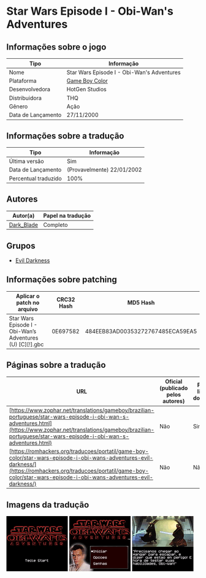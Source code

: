 # Star Wars Episode I - Obi-Wan's Adventures

## Informações sobre o jogo

| Tipo | Informação |
| ----------- | ----------- |
| Nome | Star Wars Episode I \- Obi\-Wan's Adventures |
| Plataforma | [Game Boy Color](../) |
| Desenvolvedora | HotGen Studios |
| Distribuidora | THQ |
| Gênero | Ação |
| Data de Lançamento | 27/11/2000 |

## Informações sobre a tradução

| Tipo | Informação |
| ----------- | ----------- |
| Última versão | Sim |
| Data de Lançamento | (Provavelmente) 22/01/2002 |
| Percentual traduzido | 100% |

## Autores

| Autor(a) | Papel na tradução |
| ----------- | ----------- |
| [Dark\_Blade](../../../autores/dark_blade/) | Completo |

## Grupos

* [Evil Darkness](../../../grupos/evil-darkness/)

## Informações sobre patching

| Aplicar o patch no arquivo | CRC32 Hash | MD5 Hash |
| ----------- | ----------- | ----------- |
| Star Wars Episode I \- Obi\-Wan’s Adventures \(U\) \[C\]\[\!\]\.gbc | 0E697582 | 484EEB83AD00353272767485ECA59EA5 |

## Páginas sobre a tradução

| URL | Oficial (publicado pelos autores) | Possuí link de download |
| ----------- | ----------- | ----------- |
| [https://www.zophar.net/translations/gameboy/brazilian-portuguese/star-wars-episode-i-obi-wan-s-adventures.html](https://www.zophar.net/translations/gameboy/brazilian-portuguese/star-wars-episode-i-obi-wan-s-adventures.html) | Não | Sim |
| [https://romhackers.org/traducoes/portatil/game-boy-color/star-wars-episode-i-obi-wans-adventures-evil-darkness/](https://romhackers.org/traducoes/portatil/game-boy-color/star-wars-episode-i-obi-wans-adventures-evil-darkness/) | Não | Não |

## Imagens da tradução

![Imagem de exemplo da tradução 1](1.png)
![Imagem de exemplo da tradução 2](2.png)
![Imagem de exemplo da tradução 3](3.png)